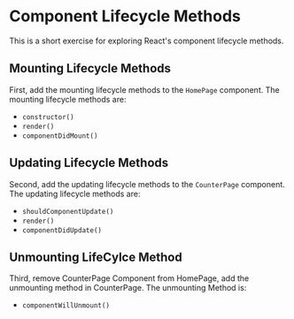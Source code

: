 # Component Lifecycle Methods

This is a short exercise for exploring React's component lifecycle methods.

## Mounting Lifecycle Methods

First, add the mounting lifecycle methods to the `HomePage` component. The mounting lifecycle methods are:

- `constructor()`
- `render()`
- `componentDidMount()`

## Updating Lifecycle Methods

Second, add the updating lifecycle methods to the `CounterPage` component. The updating lifecycle methods are:

- `shouldComponentUpdate()`
- `render()`
- `componentDidUpdate()`


## Unmounting LifeCylce Method

Third, remove CounterPage Component from HomePage, add the unmounting method in CounterPage. The unmounting Method is:

- `componentWillUnmount()`

